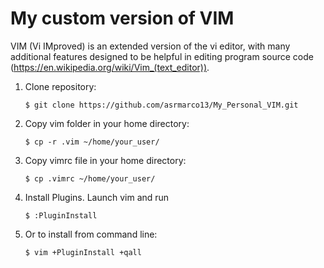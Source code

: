 # My custom version of VIM

VIM (Vi IMproved) is an extended version of the vi editor, with many additional features designed to be helpful in editing program source code (https://en.wikipedia.org/wiki/Vim_(text_editor)).

1. Clone repository:

   `$ git clone https://github.com/asrmarco13/My_Personal_VIM.git`

2. Copy vim folder in your home directory:

   `$ cp -r .vim ~/home/your_user/`

3. Copy vimrc file in your home directory:

   `$ cp .vimrc ~/home/your_user/`

4. Install Plugins. Launch vim and run 

   `$ :PluginInstall`

5. Or to install from command line:

   `$ vim +PluginInstall +qall`


